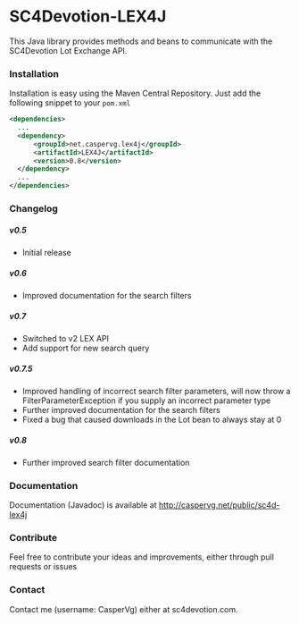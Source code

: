 SC4Devotion-LEX4J
======================

This Java library provides methods and beans to communicate with the SC4Devotion Lot Exchange API. 

### Installation
Installation is easy using the Maven Central Repository. Just add the following snippet to your ```pom.xml```
```xml
<dependencies>
  ...
  <dependency>
      <groupId>net.caspervg.lex4j</groupId>
      <artifactId>LEX4J</artifactId>
      <version>0.8</version>
  </dependency>
  ...
</dependencies>
```

### Changelog
##### v0.5
* Initial release

##### v0.6
* Improved documentation for the search filters

##### v0.7
* Switched to v2 LEX API
* Add support for new search query

##### v0.7.5
* Improved handling of incorrect search filter parameters, will now throw a FilterParameterException if you supply an incorrect parameter type
* Further improved documentation for the search filters
* Fixed a bug that caused downloads in the Lot bean to always stay at 0

##### v0.8
* Further improved search filter documentation

### Documentation
Documentation (Javadoc) is available at http://caspervg.net/public/sc4d-lex4j

### Contribute
Feel free to contribute your ideas and improvements, either through pull requests or issues

### Contact
Contact me (username: CasperVg) either at sc4devotion.com. 
